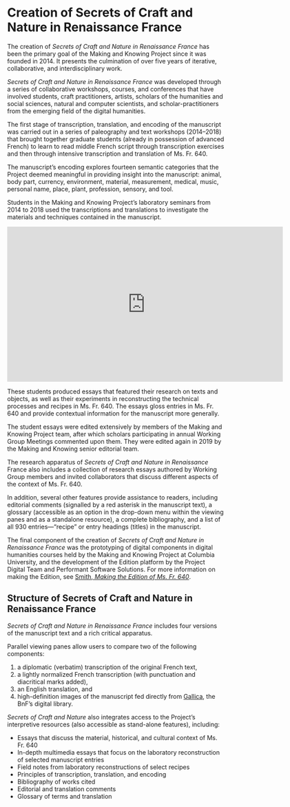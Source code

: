 # Creation of Secrets of Craft and Nature in Renaissance France

The creation of *Secrets of Craft and Nature in Renaissance France* has been the primary goal of the Making and Knowing Project since it was founded in 2014. It presents the
culmination of over five years of iterative, collaborative, and
interdisciplinary work.

*Secrets of Craft and Nature in Renaissance France* was developed through a series of collaborative workshops, courses, and conferences that have involved students, craft
practitioners, artists, scholars of the humanities and social sciences,
natural and computer scientists, and scholar-practitioners from the
emerging field of the digital humanities.

The first stage of transcription, translation, and encoding of the
manuscript was carried out in a series of paleography and text workshops
(2014–2018) that brought together graduate students (already in
possession of advanced French) to learn to read middle French script
through transcription exercises and then through intensive transcription
and translation of Ms. Fr. 640.

The manuscript’s encoding explores fourteen semantic categories that the
Project deemed meaningful in providing insight into the manuscript:
animal, body part, currency, environment, material, measurement,
medical, music, personal name, place, plant, profession, sensory, and
tool.

Students in the Making and Knowing Project’s laboratory seminars from
2014 to 2018 used the transcriptions and translations to investigate the
materials and techniques contained in the manuscript.

<iframe title="vimeo-player" src="https://player.vimeo.com/video/384070452" width="640" height="360" frameborder="0" allowfullscreen></iframe>

These students produced essays that featured their research on texts and
objects, as well as their experiments in reconstructing the technical
processes and recipes in Ms. Fr. 640. The essays gloss entries in Ms.
Fr. 640 and provide contextual information for the manuscript more
generally.

The student essays were edited extensively by members of the Making and
Knowing Project team, after which scholars participating in annual
Working Group Meetings commented upon them. They were edited again in
2019 by the Making and Knowing senior editorial team.

The research apparatus of *Secrets of Craft and Nature in Renaissance* France also includes a collection of
research essays authored by Working Group members and invited
collaborators that discuss different aspects of the context of Ms. Fr.
640.

In addition, several other features provide assistance to readers,
including editorial comments (signalled by a red asterisk in the
manuscript text), a glossary (accessible as an option in the drop-down
menu within the viewing panes and as a standalone resource), a complete
bibliography, and a list of all 930 entries—“recipe” or entry headings
(titles) in the manuscript.

The final component of the creation of *Secrets of Craft and Nature in Renaissance France* was the prototyping of digital components in digital humanities courses held by the Making and Knowing Project at Columbia University, and the development of the
Edition platform by the Project Digital Team and Performant Software
Solutions. For more information on making the Edition, see [Smith, *Making
the Edition of Ms. Fr. 640*]().

## Structure of Secrets of Craft and Nature in Renaissance France

*Secrets of Craft and Nature in Renaissance France* includes four versions of the manuscript text and a rich critical apparatus.

Parallel viewing panes allow users to compare two of the following
components:

1. a diplomatic (verbatim) transcription of the original French text,
2. a lightly normalized French transcription (with punctuation and diacritical marks added),
3. an English translation, and
4. high-definition images of the manuscript fed directly from [Gallica](https://gallica.bnf.fr), the BnF’s digital library.

*Secrets of Craft and Nature* also integrates access to the Project’s interpretive resources (also accessible as stand-alone features), including:

  - Essays that discuss the material, historical, and cultural context of Ms. Fr. 640
  - In-depth multimedia essays that focus on the laboratory reconstruction of selected manuscript entries
  - Field notes from laboratory reconstructions of select recipes
  - Principles of transcription, translation, and encoding
  - Bibliography of works cited
  - Editorial and translation comments
  - Glossary of terms and translation